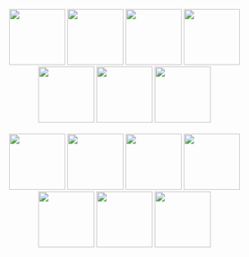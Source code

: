 <p align="center">
  <img src="https://media.giphy.com/media/XAxylRMCdpbEWUAvr8/giphy.gif" width="100">
  <img src="https://media.giphy.com/media/fsEaZldNC8A1PJ3mwp/giphy.gif" width="100">
  <img src="https://media.giphy.com/media/Sr8xDpMwVKOHUWDVRD/giphy.gif" width="100">
  <img src="https://media.giphy.com/media/ln7z2eWriiQAllfVcn/giphy.gif" width="100">
  <img src="https://media.giphy.com/media/JqDcpPX8vWahUny0pE/giphy.gif" width="100">
  <img src="https://media.giphy.com/media/eNAsjO55tPbgaor7ma/giphy.gif" width="100">
  <img src="https://media.giphy.com/media/kHlrPbN9zaoOo7KXDo/giphy.gif" width="100">
  <br><br>
  <img src="https://media.giphy.com/media/kdFc8fubgS31b8DsVu/giphy.gif" width="100">
  <img src="https://media.giphy.com/media/VgGthkhUvGgOit7Y9i/giphy.gif" width="100">
  <img src="https://media.giphy.com/media/LMt9638dO8dftAjtco/giphy.gif" width="100">
  <img src="https://media.giphy.com/media/Ri2TUcKlaOcaDBxFpY/giphy.gif" width="100">
  <img src="https://media.giphy.com/media/IdyAQJVN2kVPNUrojM/giphy.gif" width="100">
  <img src="https://media.giphy.com/media/KzJkzjggfGN5Py6nkT/giphy.gif" width="100">
  <img src="https://media.giphy.com/media/kH1DBkPNyZPOk0BxrM/giphy.gif" width="100">
</p>
